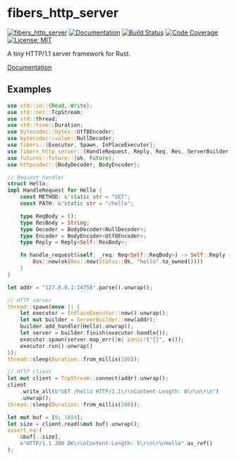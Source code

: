 fibers_http_server
==================

[![fibers_http_server](http://meritbadge.herokuapp.com/fibers_http_server)](https://crates.io/crates/fibers_http_server)
[![Documentation](https://docs.rs/fibers_http_server/badge.svg)](https://docs.rs/fibers_http_server)
[![Build Status](https://travis-ci.org/sile/fibers_http_server.svg?branch=master)](https://travis-ci.org/sile/fibers_http_server)
[![Code Coverage](https://codecov.io/gh/sile/fibers_http_server/branch/master/graph/badge.svg)](https://codecov.io/gh/sile/fibers_http_server/branch/master)
[![License: MIT](https://img.shields.io/badge/license-MIT-blue.svg)](LICENSE)

A tiny HTTP/1.1 server framework for Rust.

[Documentation](https://docs.rs/fibers_http_server)

Examples
---------

```rust
use std::io::{Read, Write};
use std::net::TcpStream;
use std::thread;
use std::time::Duration;
use bytecodec::bytes::Utf8Encoder;
use bytecodec::value::NullDecoder;
use fibers::{Executor, Spawn, InPlaceExecutor};
use fibers_http_server::{HandleRequest, Reply, Req, Res, ServerBuilder, Status};
use futures::future::{ok, Future};
use httpcodec::{BodyDecoder, BodyEncoder};

// Request handler
struct Hello;
impl HandleRequest for Hello {
    const METHOD: &'static str = "GET";
    const PATH: &'static str = "/hello";

    type ReqBody = ();
    type ResBody = String;
    type Decoder = BodyDecoder<NullDecoder>;
    type Encoder = BodyEncoder<Utf8Encoder>;
    type Reply = Reply<Self::ResBody>;

    fn handle_request(&self, _req: Req<Self::ReqBody>) -> Self::Reply {
        Box::new(ok(Res::new(Status::Ok, "hello".to_owned())))
    }
}

let addr = "127.0.0.1:14758".parse().unwrap();

// HTTP server
thread::spawn(move || {
    let executor = InPlaceExecutor::new().unwrap();
    let mut builder = ServerBuilder::new(addr);
    builder.add_handler(Hello).unwrap();
    let server = builder.finish(executor.handle());
    executor.spawn(server.map_err(|e| panic!("{}", e)));
    executor.run().unwrap()
});
thread::sleep(Duration::from_millis(100));

// HTTP client
let mut client = TcpStream::connect(addr).unwrap();
client
    .write_all(b"GET /hello HTTP/1.1\r\nContent-Length: 0\r\n\r\n")
    .unwrap();
thread::sleep(Duration::from_millis(100));

let mut buf = [0; 1024];
let size = client.read(&mut buf).unwrap();
assert_eq!(
    &buf[..size],
    b"HTTP/1.1 200 OK\r\nContent-Length: 5\r\n\r\nhello".as_ref()
);
```
